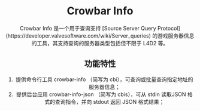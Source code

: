 <div align="center">
<h1>Crowbar Info</h1>
</div>
<div align="center">

<div align="center">
Crowbar Info 是一个用于查询支持 [Source Server Query Protocol](https://developer.valvesoftware.com/wiki/Server_queries) 的游戏服务器信息的工具，其支持查询的服务器类型包括但不限于 L4D2 等。
</div>

## 功能特性

1. 提供命令行工具 crowbar-info （简写为 cbi），可查询或批量查询指定地址的服务器信息；
2. 提供后台应用 crowbar-info-json （简写为 cbis），可从 stdin 读取JSON 格式的查询指令，并向 stdout 返回 JSON 格式结果；
